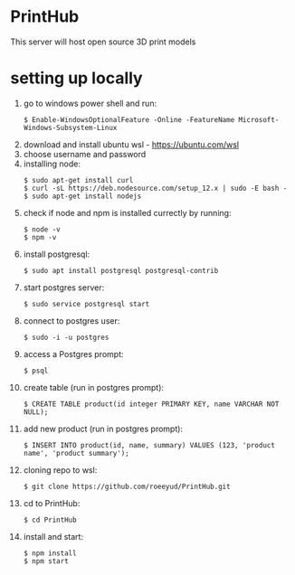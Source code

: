 # PrintHub
This server will host open source 3D print models

# setting up locally
1) go to windows power shell and run:
    ```
	$ Enable-WindowsOptionalFeature -Online -FeatureName Microsoft-Windows-Subsystem-Linux
    ```
2) download and install ubuntu wsl - https://ubuntu.com/wsl
3) choose username and password
4) installing node:
    ```
	$ sudo apt-get install curl
	$ curl -sL https://deb.nodesource.com/setup_12.x | sudo -E bash -
	$ sudo apt-get install nodejs
    ```
5) check if node and npm is installed currectly by running:
    ```
	$ node -v
	$ npm -v
    ```
6) install postgresql:
    ```
	$ sudo apt install postgresql postgresql-contrib
    ```
7) start postgres server:
    ```
	$ sudo service postgresql start
    ```
8) connect to postgres user:
    ```
	$ sudo -i -u postgres
    ```
9) access a Postgres prompt:
    ```
	$ psql
    ```
10) create table (run in postgres prompt):
    ```
	$ CREATE TABLE product(id integer PRIMARY KEY, name VARCHAR NOT NULL);
    ```
11) add new product (run in postgres prompt):
    ```
	$ INSERT INTO product(id, name, summary) VALUES (123, 'product name', 'product summary');
    ```
12) cloning repo to wsl:
    ```
	$ git clone https://github.com/roeeyud/PrintHub.git
    ```
13) cd to PrintHub:
    ```
	$ cd PrintHub
    ```
14) install and start:
    ```
	$ npm install
	$ npm start
    ```
